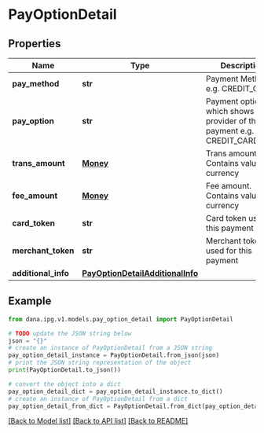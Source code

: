 # PayOptionDetail


## Properties

Name | Type | Description | Notes
------------ | ------------- | ------------- | -------------
**pay_method** | **str** | Payment Method, e.g. CREDIT_CARD | 
**pay_option** | **str** | Payment option which shows the provider of this payment e.g. CREDIT_CARD_VISA | 
**trans_amount** | [**Money**](Money.md) | Trans amount. Contains value and currency | [optional] 
**fee_amount** | [**Money**](Money.md) | Fee amount. Contains value and currency | [optional] 
**card_token** | **str** | Card token used for this payment | [optional] 
**merchant_token** | **str** | Merchant token used for this payment | [optional] 
**additional_info** | [**PayOptionDetailAdditionalInfo**](PayOptionDetailAdditionalInfo.md) |  | [optional] 

## Example

```python
from dana.ipg.v1.models.pay_option_detail import PayOptionDetail

# TODO update the JSON string below
json = "{}"
# create an instance of PayOptionDetail from a JSON string
pay_option_detail_instance = PayOptionDetail.from_json(json)
# print the JSON string representation of the object
print(PayOptionDetail.to_json())

# convert the object into a dict
pay_option_detail_dict = pay_option_detail_instance.to_dict()
# create an instance of PayOptionDetail from a dict
pay_option_detail_from_dict = PayOptionDetail.from_dict(pay_option_detail_dict)
```
[[Back to Model list]](../README.md#documentation-for-models) [[Back to API list]](../README.md#documentation-for-api-endpoints) [[Back to README]](../README.md)


